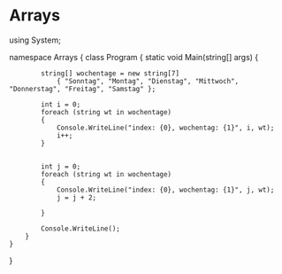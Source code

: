 # Arrays
using System;

namespace Arrays
{
    class Program
    {
        static void Main(string[] args)
        {

            string[] wochentage = new string[7]
                { "Sonntag", "Montag", "Dienstag", "Mittwoch", "Donnerstag", "Freitag", "Samstag" };

            int i = 0;
            foreach (string wt in wochentage)
            {
                Console.WriteLine("index: {0}, wochentag: {1}", i, wt);
                i++;
            }


            int j = 0;
            foreach (string wt in wochentage)
            {
                Console.WriteLine("index: {0}, wochentag: {1}", j, wt);
                j = j + 2;

            }

            Console.WriteLine();
        }
    }
}
